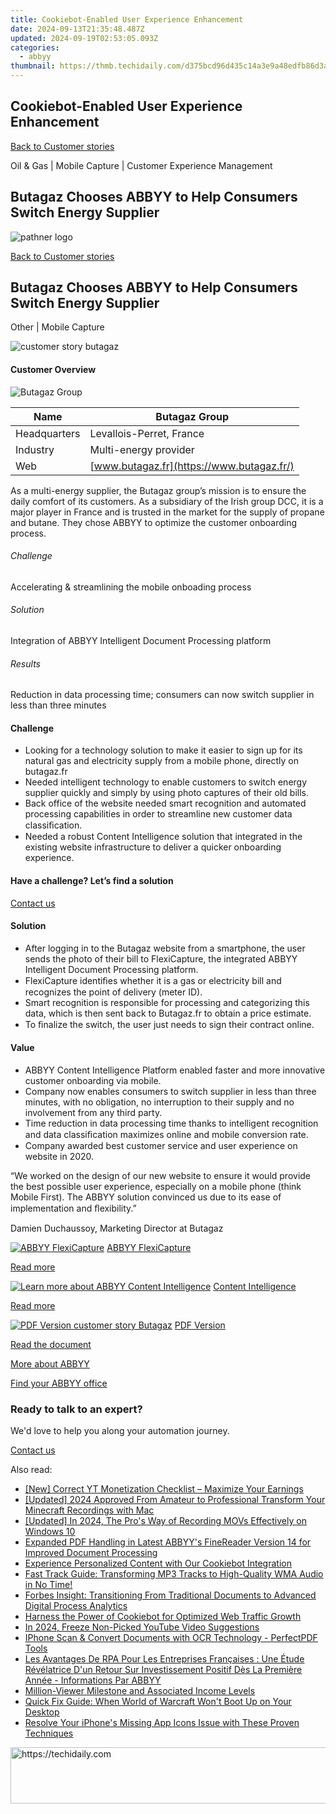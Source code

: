 ```yaml
---
title: Cookiebot-Enabled User Experience Enhancement
date: 2024-09-13T21:35:48.487Z
updated: 2024-09-19T02:53:05.093Z
categories:
  - abbyy
thumbnail: https://thmb.techidaily.com/d375bcd96d435c14a3e9a48edfb86d3a2995018c383247bac69b40f31de6e4df.jpg
---
```


## Cookiebot-Enabled User Experience Enhancement

[Back to Customer stories](https://tools.techidaily.com/abbyy/products/)

Oil & Gas | Mobile Capture | Customer Experience Management

## Butagaz Chooses ABBYY to Help Consumers Switch Energy Supplier

![pathner logo](https://content.abbyy.com/-/media/project/abbyy/abbyy/logos-white/en/120047.png?h=40&iar=0&w=120)

[Back to Customer stories](https://tools.techidaily.com/abbyy/products/)

## Butagaz Chooses ABBYY to Help Consumers Switch Energy Supplier

Other | Mobile Capture 

![customer story butagaz](https://static1.abbyy.com/abbyycommedia/25845/cs_butagaz_556x303.jpg) 

#### Customer Overview

![Butagaz Group](https://static4.abbyy.com/abbyycommedia/28788/butagaz-v2.png) 

| Name         | Butagaz Group                             |
| ------------ | ----------------------------------------- |
| Headquarters | Levallois-Perret, France                  |
| Industry     | Multi-energy provider                     |
| Web          | [www.butagaz.fr](https://www.butagaz.fr/) |

As a multi-energy supplier, the Butagaz group’s mission is to ensure the daily comfort of its customers. As a subsidiary of the Irish group DCC, it is a major player in France and is trusted in the market for the supply of propane and butane. They chose ABBYY to optimize the customer onboarding process.

###### Challenge

Accelerating & streamlining the mobile onboading process

###### Solution

Integration of ABBYY Intelligent Document Processing platform

###### Results

Reduction in data processing time; consumers can now switch supplier in less than three minutes

#### Challenge

* Looking for a technology solution to make it easier to sign up for its natural gas and electricity supply from a mobile phone, directly on butagaz.fr
* Needed intelligent technology to enable customers to switch energy supplier quickly and simply by using photo captures of their old bills.
* Back office of the website needed smart recognition and automated processing capabilities in order to streamline new customer data classiﬁcation.
* Needed a robust Content Intelligence solution that integrated in the existing website infrastructure to deliver a quicker onboarding experience.

#### Have a challenge? Let’s find a solution  

[Contact us](https://tools.techidaily.com/abbyy/products/) 

#### Solution

* After logging in to the Butagaz website from a smartphone, the user sends the photo of their bill to FlexiCapture, the integrated ABBYY Intelligent Document Processing platform.
* FlexiCapture identiﬁes whether it is a gas or electricity bill and recognizes the point of delivery (meter ID).
* Smart recognition is responsible for processing and categorizing this data, which is then sent back to Butagaz.fr to obtain a price estimate.
* To ﬁnalize the switch, the user just needs to sign their contract online.

#### Value

* ABBYY Content Intelligence Platform enabled faster and more innovative customer onboarding via mobile.
* Company now enables consumers to switch supplier in less than three minutes, with no obligation, no interruption to their supply and no involvement from any third party.
* Time reduction in data processing time thanks to intelligent recognition and data classiﬁcation maximizes online and mobile conversion rate.
* Company awarded best customer service and user experience on website in 2020.

 “We worked on the design of our new website to ensure it would provide the best possible user experience, especially on a mobile phone (think Mobile First). The ABBYY solution convinced us due to its ease of implementation and ﬂexibility.”

 Damien Duchaussoy, Marketing Director at Butagaz

[![ABBYY FlexiCapture](https://static2.abbyy.com/abbyycommedia/21380/4-flexicapture.jpg)](https://tools.techidaily.com/abbyy/products/) [ABBYY FlexiCapture](https://tools.techidaily.com/abbyy/products/) 

[Read more](https://tools.techidaily.com/abbyy/products/) 

[![Learn more about ABBYY Content Intelligence](https://static2.abbyy.com/abbyycommedia/24337/mailroom_automation_360x162.jpg)](https://tools.techidaily.com/abbyy/products/) [Content Intelligence](https://tools.techidaily.com/abbyy/products/) 

[Read more](https://tools.techidaily.com/abbyy/products/) 

[![PDF Version customer story Butagaz](https://static4.abbyy.com/abbyycommedia/25846/cs_butagaz_360x162.jpg)](https://static2.abbyy.com/abbyycommedia/28756/case-study-butagaz-en-11866.pdf "PDF Version") [PDF Version](https://static2.abbyy.com/abbyycommedia/28756/case-study-butagaz-en-11866.pdf "PDF Version") 

[Read the document](https://static2.abbyy.com/abbyycommedia/28756/case-study-butagaz-en-11866.pdf "PDF Version") 

[More about ABBYY](https://tools.techidaily.com/abbyy/products/) 

[Find your ABBYY office](https://tools.techidaily.com/abbyy/products/) 

### Ready to talk to an expert?

We'd love to help you along your automation journey.

[Contact us](https://tools.techidaily.com/abbyy/products/)

<ins class="adsbygoogle"
     style="display:block"
     data-ad-format="autorelaxed"
     data-ad-client="ca-pub-7571918770474297"
     data-ad-slot="1223367746"></ins>

<ins class="adsbygoogle"
     style="display:block"
     data-ad-client="ca-pub-7571918770474297"
     data-ad-slot="8358498916"
     data-ad-format="auto"
     data-full-width-responsive="true"></ins>

<span class="atpl-alsoreadstyle">Also read:</span>
<div><ul>
<li><a href="https://youtube-lab.techidaily.com/orrect-yt-monetization-checklist-maximize-your-earnings/"><u>[New] Correct YT Monetization Checklist – Maximize Your Earnings</u></a></li>
<li><a href="https://screen-video-capture.techidaily.com/updated-2024-approved-from-amateur-to-professional-transform-your-minecraft-recordings-with-mac/"><u>[Updated] 2024 Approved From Amateur to Professional Transform Your Minecraft Recordings with Mac</u></a></li>
<li><a href="https://digital-screen-recording.techidaily.com/updated-in-2024-the-pros-way-of-recording-movs-effectively-on-windows-10/"><u>[Updated] In 2024, The Pro's Way of Recording MOVs Effectively on Windows 10</u></a></li>
<li><a href="https://solve-popular.techidaily.com/expanded-pdf-handling-in-latest-abbyys-finereader-version-14-for-improved-document-processing/"><u>Expanded PDF Handling in Latest ABBYY's FineReader Version 14 for Improved Document Processing</u></a></li>
<li><a href="https://solve-popular.techidaily.com/experience-personalized-content-with-our-cookiebot-integration/"><u>Experience Personalized Content with Our Cookiebot Integration</u></a></li>
<li><a href="https://solve-latest.techidaily.com/fast-track-guide-transforming-mp3-tracks-to-high-quality-wma-audio-in-no-time/"><u>Fast Track Guide: Transforming MP3 Tracks to High-Quality WMA Audio in No Time!</u></a></li>
<li><a href="https://solve-popular.techidaily.com/forbes-insight-transitioning-from-traditional-documents-to-advanced-digital-process-analytics/"><u>Forbes Insight: Transitioning From Traditional Documents to Advanced Digital Process Analytics</u></a></li>
<li><a href="https://solve-popular.techidaily.com/harness-the-power-of-cookiebot-for-optimized-web-traffic-growth/"><u>Harness the Power of Cookiebot for Optimized Web Traffic Growth</u></a></li>
<li><a href="https://youtube-stream.techidaily.com/in-2024-freeze-non-picked-youtube-video-suggestions/"><u>In 2024, Freeze Non-Picked YouTube Video Suggestions</u></a></li>
<li><a href="https://solve-popular.techidaily.com/iphone-scan-and-convert-documents-with-ocr-technology-perfectpdf-tools/"><u>IPhone Scan & Convert Documents with OCR Technology - PerfectPDF Tools</u></a></li>
<li><a href="https://solve-popular.techidaily.com/les-avantages-de-rpa-pour-les-entreprises-francaises-une-etude-revelatrice-dun-retour-sur-investissement-positif-des-la-premiere-annee-informations-par-abby29/"><u>Les Avantages De RPA Pour Les Entreprises Françaises : Une Étude Révélatrice D'un Retour Sur Investissement Positif Dès La Première Année - Informations Par ABBYY</u></a></li>
<li><a href="https://youtube-data.techidaily.com/on-viewer-milestone-and-associated-income-levels/"><u>Million-Viewer Milestone and Associated Income Levels</u></a></li>
<li><a href="https://program-issues.techidaily.com/quick-fix-guide-when-world-of-warcraft-wont-boot-up-on-your-desktop/"><u>Quick Fix Guide: When World of Warcraft Won't Boot Up on Your Desktop</u></a></li>
<li><a href="https://fox-that.techidaily.com/resolve-your-iphones-missing-app-icons-issue-with-these-proven-techniques/"><u>Resolve Your iPhone's Missing App Icons Issue with These Proven Techniques</u></a></li>
</ul></div>

<!-- affiliate ads begin -->
<a href="https://aligracehair.sjv.io/c/5597632/1918719/19272" target="_top" id="1918719">
  <img src="//a.impactradius-go.com/display-ad/19272-1918719" border="0" alt="https://techidaily.com" width="728" height="90"/>
</a>
<img height="0" width="0" src="https://aligracehair.sjv.io/i/5597632/1918719/19272" style="position:absolute;visibility:hidden;" border="0" />
<!-- affiliate ads end -->

